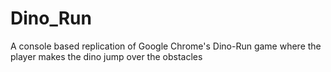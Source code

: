 # Dino_Run
A console based replication of Google Chrome's Dino-Run game where the player makes the dino jump over the obstacles
